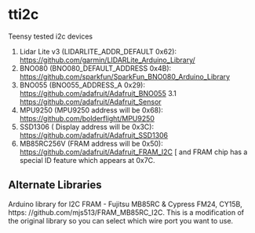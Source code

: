 # tti2c
Teensy tested i2c devices

1.	Lidar Lite v3 (LIDARLITE_ADDR_DEFAULT 0x62): https://github.com/garmin/LIDARLite_Arduino_Library/
2.	BNO080 (BNO080_DEFAULT_ADDRESS 0x4B): https://github.com/sparkfun/SparkFun_BNO080_Arduino_Library
3.	BNO055 (BNO055_ADDRESS_A 0x29): https://github.com/adafruit/Adafruit_BNO055
3.1 https://github.com/adafruit/Adafruit_Sensor
4.	MPU9250 (MPU9250 address will be 0x68): https://github.com/bolderflight/MPU9250
5.	SSD1306 ( Display address will be 0x3C): https://github.com/adafruit/Adafruit_SSD1306
6.	MB85RC256V (FRAM address will be 0x50): https://github.com/adafruit/Adafruit_FRAM_I2C [ and FRAM chip has a special ID feature which appears at 0x7C.


## Alternate Libraries

Arduino library for I2C FRAM - Fujitsu MB85RC & Cypress FM24, CY15B,  https: //github.com/mjs513/FRAM_MB85RC_I2C. This is a modification of the original library so you can select which wire port you want to use.
